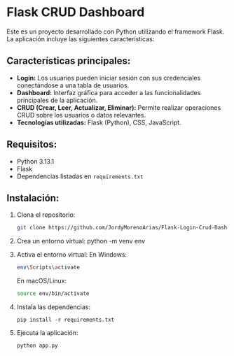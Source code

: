 # Flask CRUD Dashboard

Este es un proyecto desarrollado con Python utilizando el framework Flask. La aplicación incluye las siguientes características:

## Características principales:
- **Login:** Los usuarios pueden iniciar sesión con sus credenciales conectándose a una tabla de usuarios.
- **Dashboard:** Interfaz gráfica para acceder a las funcionalidades principales de la aplicación.
- **CRUD (Crear, Leer, Actualizar, Eliminar):** Permite realizar operaciones CRUD sobre los usuarios o datos relevantes.
- **Tecnologías utilizadas:** Flask (Python), CSS, JavaScript.

## Requisitos:
- Python 3.13.1
- Flask
- Dependencias listadas en `requirements.txt`

## Instalación:
1. Clona el repositorio:
   ```bash
   git clone https://github.com/JordyMorenoArias/Flask-Login-Crud-Dashboard
   ```
2. Crea un entorno virtual:
     python -m venv env

3. Activa el entorno virtual:
    En Windows:
      ```bash
      env\Scripts\activate
      ```
   En macOS/Linux:
      ```bash
      source env/bin/activate
      ```
7. Instala las dependencias:
     ```
     pip install -r requirements.txt
     ```
 9. Ejecuta la aplicación:
     ```
     python app.py
     ```

